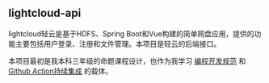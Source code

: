 ## lightcloud-api

lightcloud轻云是基于HDFS、Spring Boot和Vue构建的简单网盘应用，提供的功能主要包括用户登录、注册和文件管理。本项目是轻云的后端接口。

本项目最初是我本科三年级的命题课程设计，也作为我学习 [编程开发规范](https://www.bilibili.com/video/BV18q4y1n7Bd) 和 [Github Action持续集成](https://www.bilibili.com/video/BV15q4y1o7yE) 的载体。
